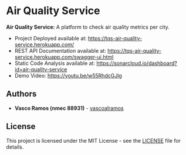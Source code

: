 # Air Quality Service 

**Air Quality Service:** A platform to check air quality metrics per city.

* Project Deployed available at: https://tqs-air-quality-service.herokuapp.com/
* REST API Documentation available at: https://tqs-air-quality-service.herokuapp.com/swagger-ui.html
* Static Code Analysis available at: https://sonarcloud.io/dashboard?id=air-quality-service
* Demo Video:  https://youtu.be/w55RhdcGJlg


## Authors

- **Vasco Ramos (nmec 88931)** - [vascoalramos](https://github.com/vascoalramos)

## License

This project is licensed under the MIT License - see the [LICENSE](LICENSE) file for details.
